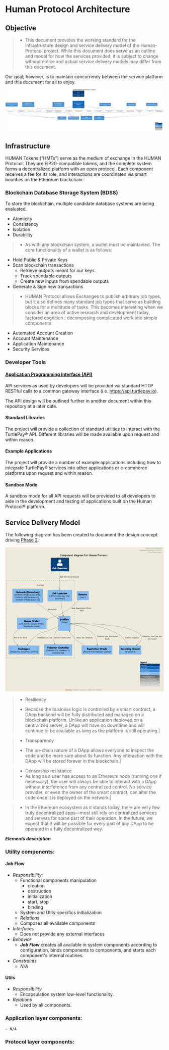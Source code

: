 # Human Protocol Architecture

## Objective
 
> * This document provides the working standard for the infrastructure design and service delivery model of the Human-Protocol project. While this document does serve as an outline and model for how the services provided, it is subject to change without notice and actual service delivery models may differ from this document.

Our goal; however, is to maintain concurrency between the service platform and this document for all to enjoy.


![C4_Container](https://github.com/ckanyemba/Architecture-Document/blob/main/Diagrams/C4_Model/C4_Container.png)


## Infrastructure

HUMAN Tokens (“HMTs”) serve as the medium of exchange in the HUMAN Protocol. They are EIP20-compatible tokens, and the complete system forms a decentralized platform with an open protocol. Each component receives a fee for its role, and interactions are coordinated via smart bounties on the Ethereum blockchain


### Blockchain Database Storage System (BDSS)

To store the blockchain, multiple candidate database systems are being evaluated.

* Atomicity
* Consistency
* Isolation
* Durability

> * As with any blockchain system, a wallet must be maintained. The core functionality of a wallet is as follows:
* Hold Public & Private Keys
* Scan blockchain transactions
  * Retrieve outputs meant for our keys
  * Track spendable outputs
  * Create new inputs from spendable outputs
* Generate & Sign new transactions

> * HUMAN Protocol allows Exchanges to publish arbitrary job types, but it also defines many standard job types that serve as building blocks for a multitude of tasks. This becomes interesting when we consider an area of active research and development today, factored cognition : decomposing complicated work into simple components

* Automated Account Creation
* Account Maintenance
* Application Maintenance
* Security Services

### Developer Tools

#### [Application Programming Interface (API)](https://docs.turtlepay.io)

API services as used by developers will be provided via standard HTTP RESTful calls to a common gateway interface (i.e. https://api.turtlepay.io).

The API design will be outlined further in another document within this repository at a later date.

#### Standard Libraries

The project will provide a collection of standard utilities to interact with the TurtlePay® API. Different libraries will be made available upon request and within reason.

#### Example Applications

The project will provide a number of example applications including how to integrate TurtlePay® services into other applications or e-commerce platforms upon request and within reason.

#### Sandbox Mode

A sandbox mode for all API requests will be provided to all developers to aide in the development and testing of applications built on the Human Protocol® platform.

## Service Delivery Model

The following diagram has been created to document the design concept driving [Phase 2](https://github.com/TurtlePay/architecture/blob/master/Roadmap.md#phase-2).

![C4_Component](https://github.com/ckanyemba/Architecture-Document/blob/main/Diagrams/C4_Model/C4_Component.png)

> * Resiliency 
   > - Because the business logic is controlled by a smart contract, a DApp backend will be fully distributed and managed on a blockchain platform. Unlike an application deployed on a centralized server, a DApp will have no downtime and will continue to be available as long as the platform is still operating.|

> * Transparency
  > - The on-chain nature of a DApp allows everyone to inspect the code and be more sure about its function. Any interaction with the DApp will be stored forever in the blockchain.|

> * Censorship resistance
  > * As long as a user has access to an Ethereum node (running one if necessary), the user will always be able to interact with a DApp without interference from any centralized control. No service provider, or even the owner of the smart contract, can alter the code once it is deployed on the network.|
  

> * In the Ethereum ecosystem as it stands today, there are very few truly decentralized apps—most still rely on centralized services and servers for some part of their operation. In the future, we expect that it will be possible for every part of any DApp to be operated in a fully decentralized way.


***Elements description***

### Utility components:

#### Job Flow
  - *Responsibility:*
    - Functional components manipulation
      -   creation
      -   destruction
      -   initialization
      -   start, stop
      -   binding
    - System and Utils-specifics initialization
    - *Relations*
    - Composes all available components
  - *Interfaces*
    -   Does not provide any external interfaces
  - *Behavior*
    - ***Job Flow*** creates all available in system components according to configuration, binds components to components, and starts each component's internal routines.
  - *Constraints*
    - *N/A*


#### Utils
  - *Responsibility*
    - Encapsulation system low-level functionality.
  - *Relations*
    -   Used by all components.

### Application layer components:
    - N/A

### Protocol layer components:



